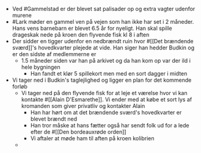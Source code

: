 - Ved #Gammelstad er der blevet sat palisader op og extra vagter udenfor murene
- #Lark møder en gammel ven på vejen som han ikke har set i 2 måneder. Hans vens barnebarn er blevet 6.5 år for nyeligt. Han skal spille drageskak nede på kroen den flyvende fisk kl 8 i aften
- Der sidder en tigger udenfor en nedbrændt ruin hvor #[[Det brændende sværd]]'s hovedkvarter plejede at vide. Han siger han hedder Budkin og er den sidste af medlemmerne er
	- 1.5 måneder siden var han på arkivet og da han kom op var der ild i hele bygningen
		- Han fandt et klør 5 spillekort men med en sort dagger i midten
- Vi tager ned i Budkin's taglejlighed og ligger en plan for det kommende forløb
	- Vi tager ned på den flyvende fisk for at leje et værelse hvor vi kan kontakte #[[Alain D'Esmarethe]]. Vi ender med at købe et sort lys af kromanden som giver privatliv og kontakter Alain
		- Han har hørt om at det brændende sværd's hovedkvarter er blevet brændt ned
		- Han tror måske at hans fætter også har sendt folk ud for a lede efter de #[[Den bordeauxrøde orden]]
		- Vi aftaler at møde ham til aften på kroen kolibrien
	-